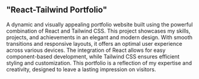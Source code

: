 ## <strong>"React-Tailwind Portfolio"</strong>

A dynamic and visually appealing portfolio website built using the powerful combination of React and Tailwind CSS. This project showcases my skills, projects, and achievements in an elegant and modern design. With smooth transitions and responsive layouts, it offers an optimal user experience across various devices. The integration of React allows for easy component-based development, while Tailwind CSS ensures efficient styling and customization. This portfolio is a reflection of my expertise and creativity, designed to leave a lasting impression on visitors.
